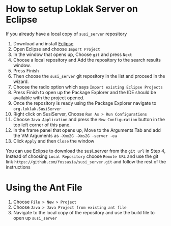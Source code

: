 # How to setup Loklak Server on Eclipse

If you already have a local copy of `susi_server` repository

1. Download and install [Eclipse](https://eclipse.org/downloads/)
2. Open Eclipse and choose `Import Project`
3. In the window that opens up, Choose `git` and press `Next`
4. Choose a local repository and Add the repository to the search results window.
5. Press Finish
6. Then choose the `susi_server` git repository in the list and proceed in the wizard.
7. Choose the radio option which says `Import existing Eclipse Projects`
8. Press Finish to open up the Package Explorer and the IDE should be available with the project opened.
9. Once the repository is ready using the Package Explorer navigate to `org.loklak.SusiServer`
10. Right click on SusiServer, Choose `Run As > Run Configurations`
11. Choose `Java Application` and press the `New Configuration` button in the top left corner of this pane.
12. In the frame panel that opens up, Move to the Arguments Tab and add the VM Arguments as `-Xmx2G -Xms2G -server -ea`
13. Click `Apply` and then `Close` the window

You can use Eclipse to download the susi_server from the `git url` in Step 4, Instead of choosing `Local Repository`
choose `Remote URL` and use the git link `https://github.com/fossasia/susi_server.git` and follow the rest of the instructions

# Using the Ant File
1. Choose `File > New > Project`
2. Choose `Java > Java Project from existing ant file`
3. Navigate to the local copy of the repository and use the build file to open up `susi_server`
